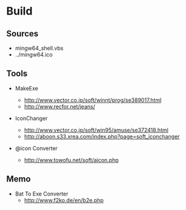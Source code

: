 # Build

## Sources

- mingw64_shell.vbs
- ../mingw64.ico

## Tools

- MakeExe
    - http://www.vector.co.jp/soft/winnt/prog/se389017.html
    - http://www.recfor.net/jeans/

- IconChanger
    - http://www.vector.co.jp/soft/win95/amuse/se372418.html
    - http://aboon.s33.xrea.com/index.php?page=soft_iconchanger

- @icon Converter
    - http://www.towofu.net/soft/aicon.php

## Memo

- Bat To Exe Converter
    - http://www.f2ko.de/en/b2e.php

